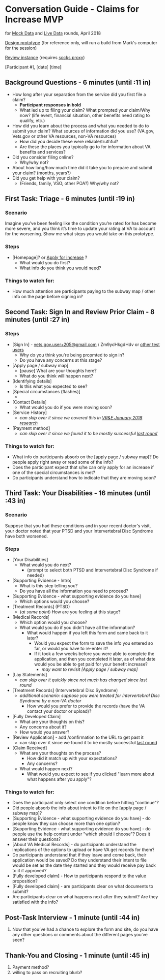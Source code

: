 # Conversation Guide - Claims for Increase MVP

for [Mock Data](https://app.zenhub.com/workspace/o/department-of-veterans-affairs/vets.gov-team/issues/10039) and [Live Data](https://app.zenhub.com/workspace/o/department-of-veterans-affairs/vets.gov-team/issues/10041) rounds, April 2018

[Design prototype](https://adhoc.invisionapp.com/share/9MFXXQTUGDK) (for reference only, will run a build from Mark's computer for the session)

[Review instance](http://e5dc56c3c6e50404e36a2e4744bc5f6b.review.vetsgov-internal/disability-benefits/526/apply-for-increase/) (requires [socks proxy](https://github.com/department-of-veterans-affairs/vets.gov-team/blob/master/Work%20Practices/Engineering/Internal%20Tools.md#configuring-the-socks-proxy))

[Participant #], [date] [time]

## Background Questions - 6 minutes (until :11 in)

- How long after your separation from the service did you first file a claim?
  - **Participant responses in bold**
  - What led up to filing your claim? What prompted your claim/Why now? (life event, financial situation, other benefits need rating to qualify, etc.)
- How did you learn about the process and what you needed to do to submit your claim? What sources of information did you use? (VA.gov, Vets.gov or other VA resources, non-VA resources) 
  - How did you decide these were reliable/truthful? 
  - Are these the places you typically go to for information about VA benefits and services?
- Did you consider filing online? 
  - Why/why not?
- About how long/how much time did it take you to prepare and submit your claim? (months, years?)
- Did you get help with your claim? 
  - (Friends, family, VSO, other POA?) Why/why not?

## First Task: Triage - 6 minutes (until :19 in)

### Scenario

Imagine you’ve been feeling like the condition you’re rated for has become more severe, and you think it’s time to update your rating at VA to account for the worsening. Show me what steps you would take on this prototype. 

### Steps

* [Homepage]? or [Apply for increase](http://e5dc56c3c6e50404e36a2e4744bc5f6b.review.vetsgov-internal/disability-benefits/526/apply-for-increase/) ?
  * What would you do first?
  * What info do you think you would need?


### Things to watch for:

- How much attention are participants paying to the subway map / other info on the page before signing in?

## Second Task: Sign In and Review Prior Claim - 8 minutes (until :27 in)

### Steps

- [Sign In] - vets.gov.user+205@gmail.com / Zm9ydHkgdHdv or [other test users](https://github.com/department-of-veterans-affairs/vets.gov-team/blob/master/Products/Identity/Login/MVI%20Integration/reference_documents/mvi_users_s1a.csv)
  - Why do you think you're being propmted to sign in?
  - Do you have any concerns at this stage?
- [Apply page / subway map]
  - [pause] What are your thoughts here?
  - What do you think will happen next?
- [Identifying details]
  - Is this what you expected to see?
- [Special circumstances (flashes)] 
  - ​
- [Contact Details]
  - What would you do if you were moving soon?
- [Service History]
  - *can skip over it since we covered this in [VR&E January 2018 research](https://github.com/department-of-veterans-affairs/vets.gov-team/tree/master/Products/Careers%20and%20employment/Voc%20Rehab%20and%20Employment/Research)*
- [Payment method]
  - *can skip over it since we found it to be mostly successful [last round](https://github.com/department-of-veterans-affairs/vets.gov-team/blob/master/Products/Disability/Disability%20526EZ/research/january-2018/)*

### Things to watch for:

- What info do participants absorb on the [apply page / subway map]? Do people apply right away or read some of the info?
- Does the participant expect that s/he can only apply for an increase if one of the special circumstances is met?
- Do participants understand how to indicate that they are moving soon?

## Third Task: Your Disabilities - 16 minutes (until :43 in)

### Scenario

Suppose that you had these conditions and in your recent doctor's visit, your doctor noted that your PTSD and your Intervertebral Disc Syndrome have both worsened.

### Steps

- [Your Disabilities] 
  - What would you do next?
    - (prompt to select both PTSD and Intervertebral Disc Syndrome if needed)
- [Supporting Evidence - Intro]
  - What is this step telling you?
  - Do you have all the information you need to proceed? 
- [Supporting Evidence - what supporting evidence do you have]
  - Which options would you choose?
- [Treatment Records] (PTSD)
  - (*at some point*) How are you feeling at this stage?
- [Medical Records]
  - Which option would you choose?
  - What would you do if you didn't have all the information?
    - What would happen if you left this form and came back to it later?
      - Would you expect the form to save the info you entered so far, or would you have to re-enter it?
      - If it took a few weeks before you were able to complete the application, and then you completed it later, as of what date would you be able to get paid for your benefit increase?
        - *may want to revisit [Apply page / subway map]*
- [Lay Statements]
  - *can skip over it quickly since not much has changed since last round*
- [Treatment Records] (Intervertebral Disc Syndrome)
  - *additional scenario: suppose you were treated for Intervertebral Disc Syndrome by a non-VA doctor*
    - How would you prefer to provide the records (have the VA contact your doctor or upload)?
- [Fully Developed Claim]
  - What are your thoughts on this?
  - Any concerns about it?
  - How would you answer?
- [Review Application] - add /confirmation to the URL to get past it
  - can skip over it since we found it to be mostly successful [last round](https://github.com/department-of-veterans-affairs/vets.gov-team/blob/master/Products/Disability/Disability%20526EZ/research/january-2018/)
- [Claim Received]
  - What are your thoughts on the process?
    - How did it match up with your expectations? 
    - Any concerns?
  - What would happen next?
    - What would you expect to see if you clicked "learn more about what happens after you apply"?

### Things to watch for:

- Does the participant only select one condition before hitting "continue"?
- Did people absorb the info about intent to file on the [apply page / subway map]?
- [Supporting Evidence - what supporting evidence do you have] - do people know they can choose more than one option?
- [Supporting Evidence - what supporting evidence do you have] - do people use the help content under "which should I choose"? Does it answer their questions?
- [About VA Medical Records] - do participants understand the implications of the options to upload or have VA get records for them?
- Do participants understand that if they leave and come back, their application would be saved? Do they understand their intent to file would be set as the date they started and they would receive pay back to it if approved?
- [Fully developed claim] - How to participants respond to the value proposition?
- [Fully developed claim] - are participants clear on what documents to submit?
- Are participants clear on what happens next after they submit? Are they satisfied with the info?


## Post-Task Interview - 1 minute (until :44 in)

1. Now that you’ve had a chance to explore the form and site, do you have any other questions or comments about the different pages you’ve seen? 


## Thank-You and Closing - 1 minute (until :45 in)

1. Payment method?
2. willing to pass on recruiting blurb?

